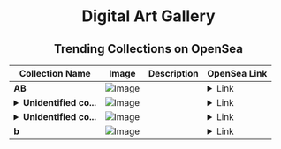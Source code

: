 <div align="center">

# Digital Art Gallery

## Trending Collections on OpenSea

| Collection Name                       | Image                                                                                     | Description                       | OpenSea Link                                                                                          |
|---------------------------------------|-------------------------------------------------------------------------------------------|-----------------------------------|--------------------------------------------------------------------------------------------------------|
| **AB** | ![Image](https://i.seadn.io/s/raw/files/2e51f0ced806697ab50f64bcf41b01fe.jpg?w=500&auto=format?w=200&auto=format) |  | <details><summary>Link</summary>[AB](https://opensea.io/collection/ab-909)</details> |
| **<details><summary>Unidentified co...</summary>Unidentified contract f0d9c109-e2dc-4866-99a9-5181afc52bcd</details>** | ![Image](https://i.seadn.io/s/raw/files/e9acf51ddce687ccf33c485e916aec1b.jpg?w=500&auto=format?w=200&auto=format) |  | <details><summary>Link</summary>[Unidentified contract f0d9c109-e2dc-4866-99a9-5181afc52bcd](https://opensea.io/collection/unidentified-contract-f0d9c109-e2dc-4866-99a9-5181)</details> |
| **<details><summary>Unidentified co...</summary>Unidentified contract 150c3076-583b-4c44-ab68-07e550aa27b5</details>** | ![Image](https://i.seadn.io/s/raw/files/a837708742ad8afcb35eb60ba787976d.jpg?w=500&auto=format?w=200&auto=format) |  | <details><summary>Link</summary>[Unidentified contract 150c3076-583b-4c44-ab68-07e550aa27b5](https://opensea.io/collection/unidentified-contract-150c3076-583b-4c44-ab68-07e5)</details> |
| **b** | ![Image](https://i.seadn.io/s/raw/files/c17defe12e0ea1cd603439d3e196338f.jpg?w=500&auto=format?w=200&auto=format) |  | <details><summary>Link</summary>[b](https://opensea.io/collection/b-16209)</details> |

</div>